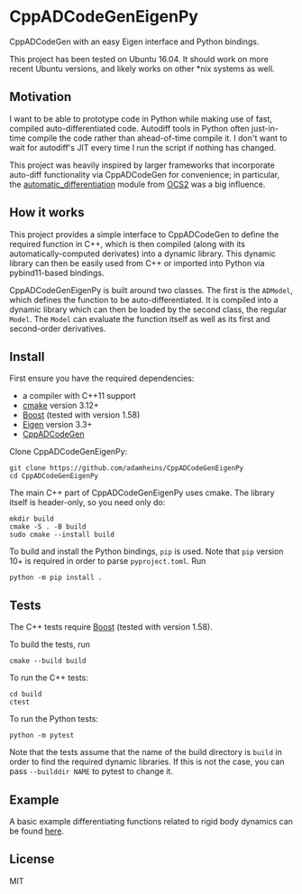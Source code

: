 # CppADCodeGenEigenPy

CppADCodeGen with an easy Eigen interface and Python bindings.

This project has been tested on Ubuntu 16.04. It should work on more recent
Ubuntu versions, and likely works on other *nix systems as well.

## Motivation

I want to be able to prototype code in Python while making use of fast,
compiled auto-differentiated code. Autodiff tools in Python often just-in-time
compile the code rather than ahead-of-time compile it. I don't want to wait for
autodiff's JIT every time I run the script if nothing has changed.

This project was heavily inspired by larger frameworks that incorporate
auto-diff functionality via CppADCodeGen for convenience; in particular, the
[automatic_differentiation](https://github.com/leggedrobotics/ocs2/tree/main/ocs2_core/include/ocs2_core/automatic_differentiation)
module from [OCS2](https://github.com/leggedrobotics/ocs2) was a big influence.

## How it works

This project provides a simple interface to CppADCodeGen to define the required
function in C++, which is then compiled (along with its automatically-computed
derivates) into a dynamic library. This dynamic library can then be easily used
from C++ or imported into Python via pybind11-based bindings.

CppADCodeGenEigenPy is built around two classes. The first is the `ADModel`,
which defines the function to be auto-differentiated. It is compiled into a
dynamic library which can then be loaded by the second class, the regular
`Model`. The `Model` can evaluate the function itself as well as its first and
second-order derivatives.

## Install

First ensure you have the required dependencies:
* a compiler with C++11 support
* [cmake](https://cmake.org/) version 3.12+
* [Boost](https://www.boost.org/) (tested with version 1.58)
* [Eigen](https://eigen.tuxfamily.org/) version 3.3+
* [CppADCodeGen](https://github.com/joaoleal/CppADCodeGen)

Clone CppADCodeGenEigenPy:
```
git clone https://github.com/adamheins/CppADCodeGenEigenPy
cd CppADCodeGenEigenPy
```

The main C++ part of CppADCodeGenEigenPy uses cmake. The library itself is
header-only, so you need only do:
```
mkdir build
cmake -S . -B build
sudo cmake --install build
```

To build and install the Python bindings, `pip` is used. Note that `pip`
version 10+ is required in order to parse `pyproject.toml`. Run
```
python -m pip install .
```

## Tests

The C++ tests require [Boost](https://www.boost.org/) (tested with version 1.58).

To build the tests, run
```
cmake --build build
```

To run the C++ tests:
```
cd build
ctest
```

To run the Python tests:
```
python -m pytest
```
Note that the tests assume that the name of the build directory is `build` in
order to find the required dynamic libraries. If this is not the case, you can
pass `--builddir NAME` to pytest to change it.


## Example

A basic example differentiating functions related to rigid body dynamics can be
found [here](https://github.com/adamheins/CppADCodeGenEigenPy-dynamics-example).

## License

MIT
